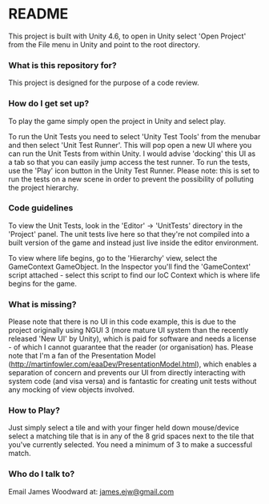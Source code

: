 # README #

This project is built with Unity 4.6, to open in Unity select 'Open Project' from the File menu in Unity 
and point to the root directory.

### What is this repository for? ###

This project is designed for the purpose of a code review.

### How do I get set up? ###

To play the game simply open the project in Unity and select play.

To run the Unit Tests you need to select 'Unity Test Tools' from the menubar and then select 'Unit Test Runner'. 
This will pop open a new UI where you can run the Unit Tests from within Unity. I would advise 'docking' this UI 
as a tab so that you can easily jump access the test runner. To run the tests, use the 'Play' icon button in the 
Unity Test Runner. Please note: this is set to run the tests on a new scene in order to prevent the possibility 
of polluting the project hierarchy.

### Code guidelines ###

To view the Unit Tests, look in the 'Editor' -> 'UnitTests' directory in the 'Project' panel. The unit tests live here so that 
they're not compiled into a built version of the game and instead just live inside the editor environment.

To view where life begins, go to the 'Hierarchy' view, select the GameContext GameObject. In the Inspector you'll 
find the 'GameContext' script attached - select this script to find our IoC Context which is where life begins for the game.

### What is missing? ###

Please note that there is no UI in this code example, this is due to the project originally using NGUI 3 (more mature 
UI system than the recently released 'New UI' by Unity), which is paid for software and needs a license - of which I 
cannot guarantee that the reader (or organisation) has. Please note that I'm a fan of the 
Presentation Model (http://martinfowler.com/eaaDev/PresentationModel.html), which enables a separation of concern and 
prevents our UI from directly interacting with system code (and visa versa) and is fantastic for creating unit tests 
without any mocking of view objects involved.

### How to Play? ###

Just simply select a tile and with your finger held down mouse/device select a matching tile that is in any of the 8 grid
spaces next to the tile that you've currently selected. You need a minimum of 3 to make a successful match.

### Who do I talk to? ###

Email James Woodward at: james.ejw@gmail.com